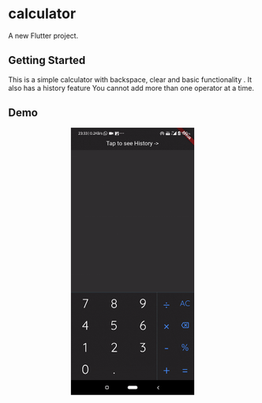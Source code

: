 # calculator

A new Flutter project.

## Getting Started

This is a simple calculator with backspace, clear and basic functionality .
It also has a history feature
You cannot add more than one operator at a time.

## Demo

<p align='center'><img src="calculatorDemo.gif" width="250"></p>

